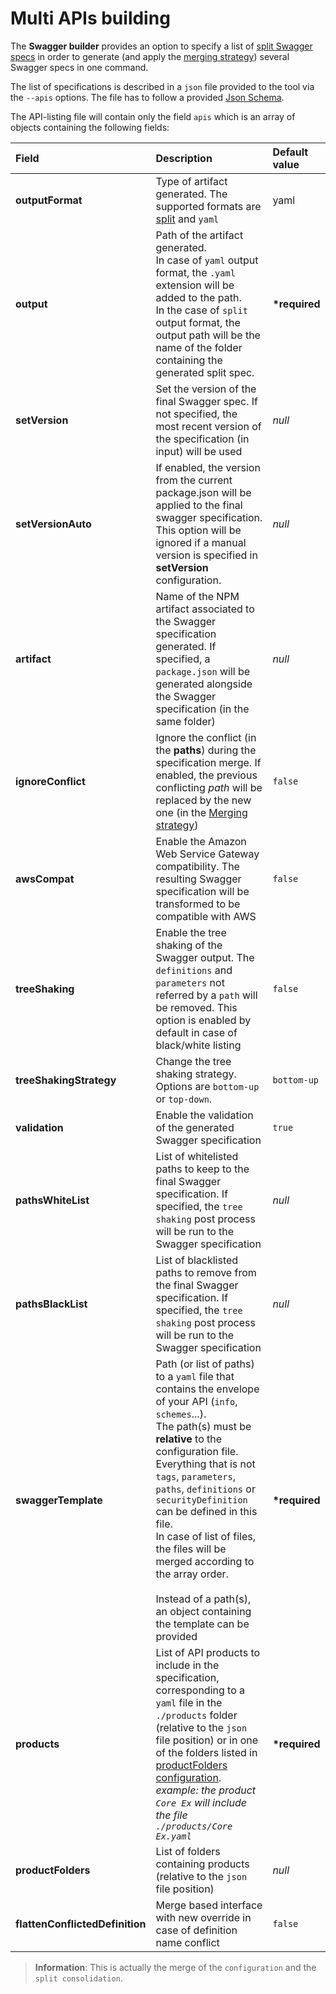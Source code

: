 # Multi APIs building

The **Swagger builder** provides an option to specify a list of [split Swagger specs](./split-swagger-spec.md) in order to generate (and apply the [merging strategy](./merging-strategy.md)) several Swagger specs in one command.

The list of specifications is described in a `json` file provided to the tool via the `--apis` options. The file has to follow a provided [Json Schema](../src/schemas/apis-configuration.schema.json).

The API-listing file will contain only the field `apis` which is an array of objects containing the following fields:

| Field                              | Description                                                                                                                                                                                                                                                                                                                                                                                                                                                                | Default value  |
|:-----------------------------------|:---------------------------------------------------------------------------------------------------------------------------------------------------------------------------------------------------------------------------------------------------------------------------------------------------------------------------------------------------------------------------------------------------------------------------------------------------------------------------|:---------------|
| **outputFormat**                   | Type of artifact generated. The supported formats are [split](./split-swagger-spec.md) and `yaml`                                                                                                                                                                                                                                                                                                                                                                     | yaml           |
| **output**                         | Path of the artifact generated.<br/> In case of `yaml` output format, the `.yaml` extension will be added to the path.<br/> In the case of `split` output format, the output path will be the name of the folder containing the generated split spec.                                                                                                                                                                                                                      | **\*required** |
| **setVersion**                     | Set the version of the final Swagger spec. If not specified, the most recent version of the specification (in input) will be used                                                                                                                                                                                                                                                                                                                                          | *null*         |
| **setVersionAuto**                 | If enabled, the version from the current package.json will be applied to the final swagger specification. This option will be ignored if a manual version is specified in **setVersion** configuration.                                                                                                                                                                                                                                                                    | *null*         |
| **artifact**                       | Name of the NPM artifact associated to the Swagger specification generated. If specified, a `package.json` will be generated alongside the Swagger specification (in the same folder)                                                                                                                                                                                                                                                                                      | *null*         |
| **ignoreConflict**                 | Ignore the conflict (in the **paths**) during the specification merge. If enabled, the previous conflicting *path* will be replaced by the new one (in the [Merging strategy](./merging-strategy.md))                                                                                                                                                                                                                                                                 | `false`        |
| **awsCompat**                      | Enable the Amazon Web Service Gateway compatibility. The resulting Swagger specification will be transformed to be compatible with AWS                                                                                                                                                                                                                                                                                                                                     | `false`        |
| **treeShaking**                    | Enable the tree shaking of the Swagger output. The `definitions` and `parameters` not referred by a `path` will be removed. This option is enabled by default in case of black/white listing                                                                                                                                                                                                                                                                               | `false`        |
| **treeShakingStrategy**            | Change the tree shaking strategy. Options are `bottom-up` or `top-down`.                                                                                                                                                                                                                                                                                                                                                                                                   | `bottom-up`    |
| **validation**                     | Enable the validation of the generated Swagger specification                                                                                                                                                                                                                                                                                                                                                                                                               | `true`         |
| **pathsWhiteList**                 | List of whitelisted paths to keep to the final Swagger specification. If specified, the `tree shaking` post process will be run to the Swagger specification                                                                                                                                                                                                                                                                                                               | *null*         |
| **pathsBlackList**                 | List of blacklisted paths to remove from the final Swagger specification. If specified, the `tree shaking` post process will be run to the Swagger specification                                                                                                                                                                                                                                                                                                           | *null*         |
| **swaggerTemplate**                | Path (or list of paths) to a `yaml` file that contains the envelope of your API (`info`, `schemes`...).<br/>The path(s) must be **relative** to the configuration file.<br/>Everything that is not `tags`, `parameters`, `paths`, `definitions` or `securityDefinition` can be defined in this file.<br/>In case of list of files, the files will be merged according to the array order.<br/><br/>Instead of a path(s), an object containing the template can be provided | **\*required** |
| **products**                       | List of API products to include in the specification, corresponding to a `yaml` file in the `./products` folder (relative to the `json` file position) or in one of the folders listed in [productFolders configuration](../readme.md#List-of-available-configurations).<br/> *example: the product `Core Ex` will include the file `./products/Core Ex.yaml`*                                                                                                             | **\*required** |
| **productFolders**                 | List of folders containing products (relative to the `json` file position)                                                                                                                                                                                                                                                                                                                                                                                                 | *null*         |
| **flattenConflictedDefinition**    | Merge based interface with new override in case of definition name conflict                                                                                                                                                                                                                                                                                                                                                                                                | `false`        |

> **Information**: This is actually the merge of the `configuration` and the `split consolidation`.
